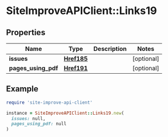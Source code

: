 # SiteImproveAPIClient::Links19

## Properties

| Name | Type | Description | Notes |
| ---- | ---- | ----------- | ----- |
| **issues** | [**Href185**](Href185.md) |  | [optional] |
| **pages_using_pdf** | [**Href191**](Href191.md) |  | [optional] |

## Example

```ruby
require 'site-improve-api-client'

instance = SiteImproveAPIClient::Links19.new(
  issues: null,
  pages_using_pdf: null
)
```

